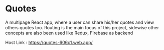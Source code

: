 # Quotes
A multipage React app, where a user can share his/her quotes and view others quotes too. Routing is the main focus of this project, sidewise other concepts are also been used like Redux, Firebase as backend

Host Link : https://quotes-606c1.web.app/
